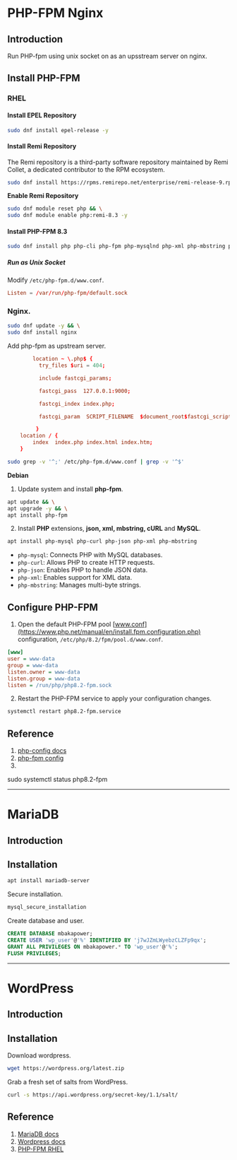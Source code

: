 # PHP-FPM Nginx
## Introduction
Run PHP-fpm using unix socket on as an upsstream server on nginx.

## Install PHP-FPM
### RHEL
#### Install EPEL Repository
```sh
sudo dnf install epel-release -y
```

#### Install Remi Repository
The Remi repository is a third-party software repository maintained by Remi Collet, a dedicated contributor to the RPM ecosystem.  
```sh
sudo dnf install https://rpms.remirepo.net/enterprise/remi-release-9.rpm -y
```

**Enable Remi Repository**
```sh
sudo dnf module reset php && \
sudo dnf module enable php:remi-8.3 -y
```

#### Install PHP-FPM 8.3
```sh
sudo dnf install php php-cli php-fpm php-mysqlnd php-xml php-mbstring php-json php-zip -y
```

##### Run as Unix Socket
Modify `/etc/php-fpm.d/www.conf`.  
```conf
Listen = /var/run/php-fpm/default.sock
```


### Nginx.  
```sh
sudo dnf update -y && \
sudo dnf install nginx
```

Add php-fpm as upstream server.  
```conf
        location ~ \.php$ {                                                          
          try_files $uri = 404;                                                      

          include fastcgi_params;                                                     

          fastcgi_pass  127.0.0.1:9000;                                              

          fastcgi_index index.php;                                      

          fastcgi_param  SCRIPT_FILENAME  $document_root$fastcgi_script_name;        

         }                                                                
    location / {
        index  index.php index.html index.htm;                                       
    } 
```

```sh
sudo grep -v '^;' /etc/php-fpm.d/www.conf | grep -v '^$'
```


**Debian**
1. Update system and install **php-fpm**.
```sh
apt update && \
apt upgrade -y && \
apt install php-fpm
```

2. Install **PHP** extensions, **json, xml, mbstring, cURL** and **MySQL**.
```sh
apt install php-mysql php-curl php-json php-xml php-mbstring
```
- `php-mysql`: Connects PHP with MySQL databases.
- `php-curl`: Allows PHP to create HTTP requests.
- `php-json`: Enables PHP to handle JSON data.
- `php-xml`: Enables support for XML data.
- `php-mbstring`: Manages multi-byte strings.

## Configure PHP-FPM
1. Open the default PHP-FPM pool [www.conf](https://www.php.net/manual/en/install.fpm.configuration.php) configuration, `/etc/php/8.2/fpm/pool.d/www.conf`.
```ini
[www]
user = www-data
group = www-data
listen.owner = www-data
listen.group = www-data
listen = /run/php/php8.2-fpm.sock
```

2. Restart the PHP-FPM service to apply your configuration changes.
```sh
systemctl restart php8.2-fpm.service
```

## Reference
1. [php-config docs](https://www.php.net/manual/en/install.unix.debian.php)
2. [php-fpm config](https://www.php.net/manual/en/install.fpm.configuration.php)
2. []()

sudo systemctl status php8.2-fpm


---
# MariaDB
## Introduction

## Installation
```sh
apt install mariadb-server
```

Secure installation.
```sh
mysql_secure_installation
```

Create database and user.
```sql
CREATE DATABASE mbakapower;
CREATE USER 'wp_user'@'%' IDENTIFIED BY 'j7wJZmLWyebzCLZFp9qx';
GRANT ALL PRIVILEGES ON mbakapower.* TO 'wp_user'@'%';
FLUSH PRIVILEGES;
```


---
# WordPress

## Introduction

## Installation
Download wordpress.
```sh
wget https://wordpress.org/latest.zip
```

Grab a fresh set of salts from WordPress.
```sh
curl -s https://api.wordpress.org/secret-key/1.1/salt/
```



## Reference
1. [MariaDB docs](https://mariadb.org/documentation/#getting-started)
2. [Wordpress docs](https://developer.wordpress.org/advanced-administration/before-install/howto-install/)
3. [PHP-FPM RHEL](https://infotechys.com/install-php-8-3-on-rhel-9-centos-9/)
[]()